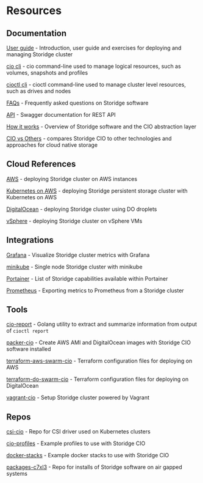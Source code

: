 # Resources

## Documentation

[User guide](https://github.com/Storidge/cio-user-guide) - Introduction, user guide and exercises for deploying and managing Storidge cluster

[cio cli](https://docs.storidge.com/cio_cli/overview.html) - cio command-line used to manage logical resources, such as volumes, snapshots and profiles

[cioctl cli](https://docs.storidge.com/cioctl_cli/overview.html) - cioctl command-line used to manage cluster level resources, such as drives and nodes

[FAQs](https://github.com/Storidge/cio-faq) - Frequently asked questions on Storidge software 

[API](https://storidge.com/api/) - Swagger documentation for REST API

[How it works](https://github.com/Storidge/cio-user-docs/blob/master/introduction/how_it_works.md) - Overview of Storidge software and the CIO abstraction layer

[CIO vs Others](https://github.com/Storidge/cio-user-guide/tree/master/cio_vs_others) - compares Storidge CIO to other technologies and approaches for cloud native storage

## Cloud References

[AWS](https://github.com/Storidge/cio-user-docs/blob/master/cloud_reference/aws.md) - deploying Storidge cluster on AWS instances

[Kubernetes on AWS](https://github.com/Storidge/cio-user-docs/blob/master/cloud_reference/kubernetes_storidge_aws.md) - deploying Storidge persistent storage cluster with Kubernetes on AWS

[DigitalOcean](https://github.com/Storidge/cio-user-docs/blob/master/cloud_reference/digitalocean.md) - deploying Storidge cluster using DO droplets

[vSphere](https://github.com/Storidge/cio-user-docs/blob/master/cloud_reference/swarm_storidge_vsphere.md) - deploying Storidge cluster on vSphere VMs

## Integrations

[Grafana](https://github.com/Storidge/cio-user-docs/blob/master/integrations/grafana.md) - Visualize Storidge cluster metrics with Grafana

[minikube](https://github.com/Storidge/cio-user-docs/blob/master/cookbook/storidge_with_minikube.md) - Single node Storidge cluster with minikube

[Portainer](https://github.com/Storidge/cio-user-docs/blob/master/integrations/portainer.md) - List of Storidge capabilities available within Portainer

[Prometheus](https://github.com/Storidge/cio-user-docs/blob/master/integrations/prometheus.md) - Exporting metrics to Prometheus from a Storidge cluster

## Tools

[cio-report](https://github.com/Storidge/cio-report) - Golang utility to extract and summarize information from output of `cioctl report`

[packer-cio](https://github.com/Storidge/packer-cio) - Create AWS AMI and DigitalOcean images with Storidge CIO software installed

[terraform-aws-swarm-cio](https://github.com/Storidge/terraform-aws-swarm-cio) - Terraform configuration files for deploying on AWS

[terraform-do-swarm-cio](https://github.com/Storidge/terraform-do-swarm-cio) - Terraform configuration files for deploying on DigitalOcean

[vagrant-cio](https://github.com/Storidge/vagrant-cio) - Setup Storidge cluster powered by Vagrant

## Repos

[csi-cio](https://github.com/Storidge/csi-cio) - Repo for CSI driver used on Kubernetes clusters

[cio-profiles](https://github.com/Storidge/cio-profiles) - Example profiles to use with Storidge CIO

[docker-stacks](https://github.com/Storidge/docker-stacks) - Example docker stacks to use with Storidge CIO

[packages-c7xl3](https://github.com/Storidge/packages-c7xl3) - Repo for installs of Storidge software on air gapped systems
